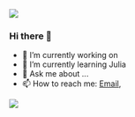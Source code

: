 <img src="https://github.com/blg-uwm/blg-uwm/blob/master/banner.jpeg">

### Hi there 👋

- 🔭 I’m currently working on 
- 🌱 I’m currently learning Julia
- 💬 Ask me about ...
- 📫 How to reach me: [Email](mailto:ben.garski@outlook.com), 

<img src="https://img.shields.io/badge/linkedin-%230077B5.svg?&style=for-the-badge&logo=linkedin&logoColor=white" />
